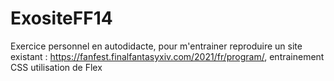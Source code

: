 ﻿# ExositeFF14
Exercice personnel en autodidacte, pour m'entrainer reproduire un site existant : https://fanfest.finalfantasyxiv.com/2021/fr/program/, entrainement CSS utilisation de Flex

